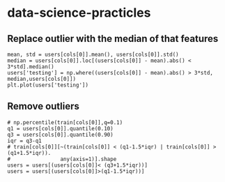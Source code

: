 # data-science-practicles

## Replace outlier with the median of that features
    mean, std = users[cols[0]].mean(), users[cols[0]].std()
    median = users[cols[0]].loc[(users[cols[0]] - mean).abs() < 3*std].median()
    users['testing'] = np.where((users[cols[0]] - mean).abs() > 3*std, median,users[cols[0]])
    plt.plot(users['testing'])
    
    
## Remove outliers
    # np.percentile(train[cols[0]],q=0.1)
    q1 = users[cols[0]].quantile(0.10)
    q3 = users[cols[0]].quantile(0.90)
    iqr = q3-q1
    # train[cols[0]][~(train[cols[0]] < (q1-1.5*iqr) | train[cols[0]] > (q1+1.5*iqr)).
    #                any(axis=1)].shape
    users = users[(users[cols[0]]< (q3+1.5*iqr))]
    users = users[(users[cols[0]]>(q1-1.5*iqr))]
